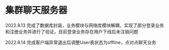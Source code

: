 # 集群聊天服务器

2022.8.13
完成了数据库封装，业务模块与网络库模块解耦，实现了部分登录业务和注册业务并进行了验证，目前登录业务存在用户下线后未注销问题

2022.8.14
完成客户端异常退出后调整User表状态为offline，点对点聊天业务